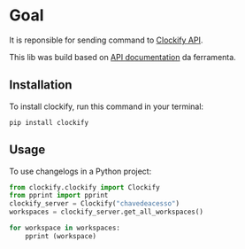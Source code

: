 # Goal
It is reponsible for sending command to [Clockify API](https://clockify.me/).

This lib was build based on [API documentation](https://clockify.me/developers-api) da ferramenta.

## Installation
To install clockify, run this command in your terminal:
```
pip install clockify
```

## Usage
To use changelogs in a Python project:

```python
from clockify.clockify import Clockify
from pprint import pprint 
clockify_server = Clockify("chavedeacesso")
workspaces = clockify_server.get_all_workspaces()

for workspace in workspaces:
    pprint (workspace)
```